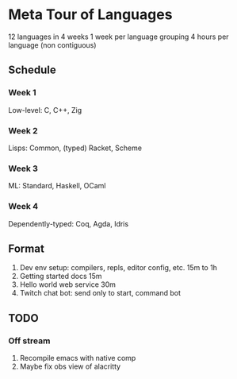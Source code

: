 # Meta Tour of Languages

12 languages in 4 weeks
1 week per language grouping
4 hours per language (non contiguous)

## Schedule

### Week 1
Low-level: C, C++, Zig

### Week 2
Lisps: Common, (typed) Racket, Scheme

### Week 3
ML: Standard, Haskell, OCaml

### Week 4
Dependently-typed: Coq, Agda, Idris


## Format
1. Dev env setup: compilers, repls, editor config, etc. 15m to 1h
2. Getting started docs 15m
3. Hello world web service 30m
4. Twitch chat bot: send only to start, command bot

## TODO

### Off stream
1. Recompile emacs with native comp
2. Maybe fix obs view of alacritty

